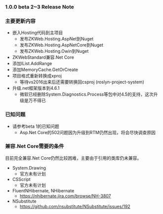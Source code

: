 ﻿### 1.0.0 beta 2~3 Release Note

### 主要更新内容

- 嵌入Hosting代码到主项目
  - 发布ZKWeb.Hosting.AspNet到Nuget
  - 发布ZKWeb.Hosting.AspNetCore到Nuget
  - 发布ZKWeb.Hosting.Owin到Nuget
- ZKWebStandard兼容.Net Core
- 添加IList.AddRange
- 添加MemoryCache.GetOrCreate
- 项目格式重新转换成xproj
  - 等待vs2016出来后还需要转换回csproj (roslyn-project-system)
- 升级.net框架版本到4.6.1
  - 微软已经删除System.Diagnostics.Process等包中对4.5的支持，这次升级是万不得已

### 已知问题

- 请参考beta 1的已知问题
  - Asp.Net Core的502问题因为升级到RTM仍然出现，将会尽快调查原因

### 兼容.Net Core需要的条件

目前完全兼容.Net Core仍然比较困难，主要由于引用的类库仍未兼容。

- System.Drawing
  - 官方未有计划
- CSScript
  - 官方未有计划
- FluentNHibernate, NHibernate
  - https://nhibernate.jira.com/browse/NH-3807
- NSubstitute
  - https://github.com/nsubstitute/NSubstitute/issues/192
